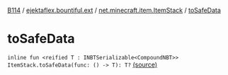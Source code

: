 [B114](../../index.md) / [ejektaflex.bountiful.ext](../index.md) / [net.minecraft.item.ItemStack](index.md) / [toSafeData](./to-safe-data.md)

# toSafeData

`inline fun <reified T : INBTSerializable<CompoundNBT>> ItemStack.toSafeData(func: () -> T): T?` [(source)](https://github.com/ejektaflex/Bountiful/tree/develop/src/main/kotlin/ejektaflex/bountiful/ext/ExtItemStack.kt#L49)